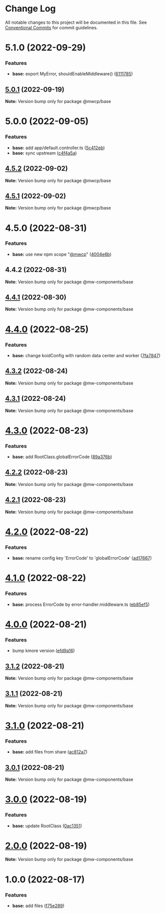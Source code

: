 # Change Log

All notable changes to this project will be documented in this file.
See [Conventional Commits](https://conventionalcommits.org) for commit guidelines.

# 5.1.0 (2022-09-29)


### Features

* **base:** export MyError, shouldEnableMiddleware() ([6111785](https://github.com/waitingsong/midway-components/commit/6111785157fff03607fba69196c53628f29f5db2))





## [5.0.1](https://github.com/waitingsong/midway-components/compare/@mwcp/base@5.0.0...@mwcp/base@5.0.1) (2022-09-19)

**Note:** Version bump only for package @mwcp/base





# 5.0.0 (2022-09-05)


### Features

* **base:** add app/default.controller.ts ([5c412eb](https://github.com/waitingsong/midway-components/commit/5c412ebf187c41df677f667ffecec19e68cacac9))
* **base:** sync upstream ([c4f4a5a](https://github.com/waitingsong/midway-components/commit/c4f4a5a8902ed3875e16cbd755d3db72a1d0ce40))





## [4.5.2](https://github.com/waitingsong/midway-components/compare/@mwcp/base@4.5.1...@mwcp/base@4.5.2) (2022-09-02)

**Note:** Version bump only for package @mwcp/base





## [4.5.1](https://github.com/waitingsong/midway-components/compare/@mwcp/base@4.5.0...@mwcp/base@4.5.1) (2022-09-02)

**Note:** Version bump only for package @mwcp/base





# 4.5.0 (2022-08-31)


### Features

* **base:** use new npm scope "[@mwcp](https://github.com/mwcp)" ([4004e6b](https://github.com/waitingsong/midway-components/commit/4004e6bc62883a1916077a1f9f6d8f28279e3e7b))





## 4.4.2 (2022-08-31)

**Note:** Version bump only for package @mw-components/base





## [4.4.1](https://github.com/waitingsong/midway-components/compare/@mw-components/base@4.4.0...@mw-components/base@4.4.1) (2022-08-30)

**Note:** Version bump only for package @mw-components/base





# [4.4.0](https://github.com/waitingsong/midway-components/compare/@mw-components/base@4.3.2...@mw-components/base@4.4.0) (2022-08-25)


### Features

* **base:** change koidConfig with random data center and worker ([7fa7847](https://github.com/waitingsong/midway-components/commit/7fa7847af28587c7937ecc38f42dbded3730d803))





## [4.3.2](https://github.com/waitingsong/midway-components/compare/@mw-components/base@4.3.1...@mw-components/base@4.3.2) (2022-08-24)

**Note:** Version bump only for package @mw-components/base





## [4.3.1](https://github.com/waitingsong/midway-components/compare/@mw-components/base@4.3.0...@mw-components/base@4.3.1) (2022-08-24)

**Note:** Version bump only for package @mw-components/base





# [4.3.0](https://github.com/waitingsong/midway-components/compare/@mw-components/base@4.2.2...@mw-components/base@4.3.0) (2022-08-23)


### Features

* **base:** add RootClass.globalErrorCode ([89a376b](https://github.com/waitingsong/midway-components/commit/89a376b2022eac4f4678618715f96fc327a1b2b7))





## [4.2.2](https://github.com/waitingsong/midway-components/compare/@mw-components/base@4.2.1...@mw-components/base@4.2.2) (2022-08-23)

**Note:** Version bump only for package @mw-components/base





## [4.2.1](https://github.com/waitingsong/midway-components/compare/@mw-components/base@4.2.0...@mw-components/base@4.2.1) (2022-08-23)

**Note:** Version bump only for package @mw-components/base





# [4.2.0](https://github.com/waitingsong/midway-components/compare/@mw-components/base@4.1.0...@mw-components/base@4.2.0) (2022-08-22)


### Features

* **base:** rename config key 'ErrorCode' to 'globalErrorCode' ([ad17667](https://github.com/waitingsong/midway-components/commit/ad17667780c646d3c9069278f184abff5ca03a2f))





# [4.1.0](https://github.com/waitingsong/midway-components/compare/@mw-components/base@4.0.0...@mw-components/base@4.1.0) (2022-08-22)


### Features

* **base:** process ErrorCode by error-handler.middleware.ts ([eb85ef5](https://github.com/waitingsong/midway-components/commit/eb85ef50b2f077e79e2812bd10a5790d370a2a7f))





# [4.0.0](https://github.com/waitingsong/midway-components/compare/@mw-components/base@3.1.2...@mw-components/base@4.0.0) (2022-08-21)


### Features

* bump kmore version ([efd9a16](https://github.com/waitingsong/midway-components/commit/efd9a1690413e6e6896d9502fd0bc0316bcede03))





## [3.1.2](https://github.com/waitingsong/midway-components/compare/@mw-components/base@3.1.1...@mw-components/base@3.1.2) (2022-08-21)

**Note:** Version bump only for package @mw-components/base





## [3.1.1](https://github.com/waitingsong/midway-components/compare/@mw-components/base@3.1.0...@mw-components/base@3.1.1) (2022-08-21)

**Note:** Version bump only for package @mw-components/base





# [3.1.0](https://github.com/waitingsong/midway-components/compare/@mw-components/base@3.0.1...@mw-components/base@3.1.0) (2022-08-21)


### Features

* **base:** add files from share ([ac812a7](https://github.com/waitingsong/midway-components/commit/ac812a74ffea316380c0641d9f74bca8fcee12c7))





## [3.0.1](https://github.com/waitingsong/midway-components/compare/@mw-components/base@3.0.0...@mw-components/base@3.0.1) (2022-08-21)

**Note:** Version bump only for package @mw-components/base





# [3.0.0](https://github.com/waitingsong/midway-components/compare/@mw-components/base@2.0.0...@mw-components/base@3.0.0) (2022-08-19)


### Features

* **base:** update RootClass ([0ac1351](https://github.com/waitingsong/midway-components/commit/0ac13518c69cc71ff088d2be53bc29e94a9fd805))





# [2.0.0](https://github.com/waitingsong/midway-components/compare/@mw-components/base@1.0.0...@mw-components/base@2.0.0) (2022-08-19)

**Note:** Version bump only for package @mw-components/base





# 1.0.0 (2022-08-17)


### Features

* **base:** add files ([f75e289](https://github.com/waitingsong/midway-components/commit/f75e289cd2026587e20cc96255434715ca8df799))
